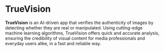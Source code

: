# TrueVision
**TrueVision** is an AI-driven app that verifies the authenticity of images by detecting whether they are real or manipulated. Using cutting-edge machine learning algorithms, TrueVision offers quick and accurate analysis, ensuring the credibility of visual content for media professionals and everyday users alike, in a fast and reliable way.

